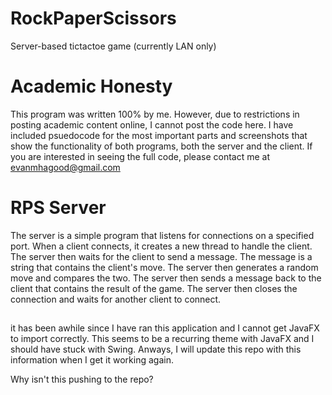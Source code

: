 # RockPaperScissors
Server-based tictactoe game (currently LAN only)


# Academic Honesty
This program was written 100% by me. However, due to restrictions in posting academic content online, I cannot post the code here. I have included psuedocode for the most important parts and screenshots that show the functionality of both programs, both the server and the client. If you are interested in seeing the full code, please contact me at evanmhagood@gmail.com

# RPS Server
The server is a simple program that listens for connections on a specified port. When a client connects, it creates a new thread to handle the client. The server then waits for the client to send a message. The message is a string that contains the client's move. The server then generates a random move and compares the two. The server then sends a message back to the client that contains the result of the game. The server then closes the connection and waits for another client to connect.

##
it has been awhile since I have ran this application and I cannot get JavaFX to import correctly. This seems to be a recurring theme with JavaFX and I should have stuck with Swing.
Anways, I will update this repo with this information when I get it working again.

Why isn't this pushing to the repo?